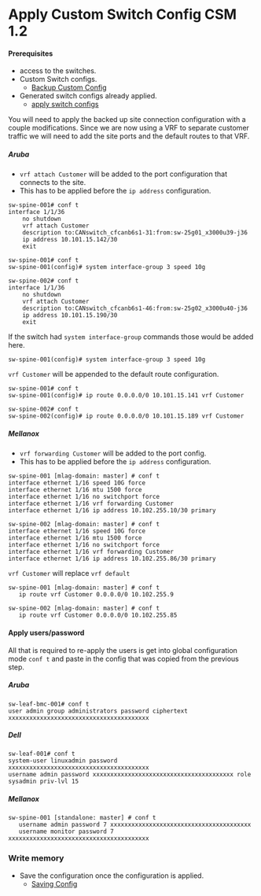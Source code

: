# Apply Custom Switch Config CSM 1.2

#### Prerequisites
- access to the switches.
- Custom Switch configs.
    - [Backup Custom Config](backup_custom_config.md)
- Generated switch configs already applied.
    - [apply switch configs](apply_switch_configs.md)

 You will need to apply the backed up site connection configuration with a couple modifications. Since we are now using a VRF to separate customer traffic we will need to add the site ports and the default routes to that VRF.

 ##### Aruba
- `vrf attach Customer` will be added to the port configuration that connects to the site.
- This has to be applied before the `ip address` configuration.


```
sw-spine-001# conf t
interface 1/1/36
    no shutdown
    vrf attach Customer
    description to:CANswitch_cfcanb6s1-31:from:sw-25g01_x3000u39-j36
    ip address 10.101.15.142/30
    exit
```
```
sw-spine-001# conf t
sw-spine-001(config)# system interface-group 3 speed 10g
```
```
sw-spine-002# conf t
interface 1/1/36
    no shutdown
    vrf attach Customer
    description to:CANswitch_cfcanb6s1-46:from:sw-25g02_x3000u40-j36
    ip address 10.101.15.190/30
    exit
```
If the switch had `system interface-group` commands those would be added here.
```
sw-spine-001(config)# system interface-group 3 speed 10g
```
`vrf Customer` will be appended to the default route configuration.
```
sw-spine-001# conf t
sw-spine-001(config)# ip route 0.0.0.0/0 10.101.15.141 vrf Customer
```
```
sw-spine-002# conf t
sw-spine-002(config)# ip route 0.0.0.0/0 10.101.15.189 vrf Customer
```
##### Mellanox

- `vrf forwarding Customer` will be added to the port config.
- This has to be applied before the `ip address` configuration.
```
sw-spine-001 [mlag-domain: master] # conf t
interface ethernet 1/16 speed 10G force
interface ethernet 1/16 mtu 1500 force
interface ethernet 1/16 no switchport force
interface ethernet 1/16 vrf forwarding Customer
interface ethernet 1/16 ip address 10.102.255.10/30 primary
```
```
sw-spine-002 [mlag-domain: master] # conf t
interface ethernet 1/16 speed 10G force
interface ethernet 1/16 mtu 1500 force
interface ethernet 1/16 no switchport force
interface ethernet 1/16 vrf forwarding Customer
interface ethernet 1/16 ip address 10.102.255.86/30 primary
```
`vrf Customer` will replace `vrf default`
```
sw-spine-001 [mlag-domain: master] # conf t
   ip route vrf Customer 0.0.0.0/0 10.102.255.9
```
```
sw-spine-002 [mlag-domain: master] # conf t
   ip route vrf Customer 0.0.0.0/0 10.102.255.85
```

 #### Apply users/password

All that is required to re-apply the users is get into global configuration mode `conf t` and paste in the config that was copied from the previous step.

##### Aruba
```
sw-leaf-bmc-001# conf t
user admin group administrators password ciphertext xxxxxxxxxxxxxxxxxxxxxxxxxxxxxxxxxxxxxxxx
 ```
##### Dell
```
sw-leaf-001# conf t
system-user linuxadmin password xxxxxxxxxxxxxxxxxxxxxxxxxxxxxxxxxxxxxxxx
username admin password xxxxxxxxxxxxxxxxxxxxxxxxxxxxxxxxxxxxxxxx role sysadmin priv-lvl 15
 ```

##### Mellanox
```
sw-spine-001 [standalone: master] # conf t
   username admin password 7 xxxxxxxxxxxxxxxxxxxxxxxxxxxxxxxxxxxxxxxx
   username monitor password 7 xxxxxxxxxxxxxxxxxxxxxxxxxxxxxxxxxxxxxxxx
   ```

### Write memory

- Save the configuration once the configuration is applied.
  - [Saving Config](saving_config.md)
